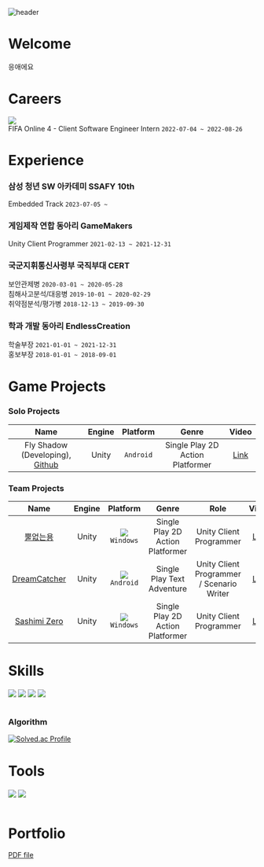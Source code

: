 ![header](https://capsule-render.vercel.app/api?type=rounded&color=timeGradient&height=150&section=header&text=SoinDosa&fontSize=70)
  
# Welcome
응애에요
# Careers
<img
  src="https://img.shields.io/badge/EA%20Korea-000000?style=badge&logo=EA&logoColor=white"
/>
<br/>
FIFA Online 4 - Client Software Engineer Intern `2022-07-04 ~ 2022-08-26` 
# Experience
### 삼성 청년 SW 아카데미 SSAFY 10th
Embedded Track `2023-07-05 ~`
### 게임제작 연합 동아리 GameMakers
Unity Client Programmer `2021-02-13 ~ 2021-12-31`
### 국군지휘통신사령부 국직부대 CERT
보안관제병 `2020-03-01 ~ 2020-05-28`<br/>
침해사고분석/대응병 `2019-10-01 ~ 2020-02-29`<br/>
취약점분석/평가병 `2018-12-13 ~ 2019-09-30`
### 학과 개발 동아리 EndlessCreation
학술부장 `2021-01-01 ~ 2021-12-31`<br/>
홍보부장 `2018-01-01 ~ 2018-09-01`
# Game Projects
### Solo Projects
|Name|Engine|Platform|Genre|Video|
|:------:|:---:|:---:|:---:|:---:|
|Fly Shadow (Developing), [Github](https://github.com/SoinDosa/Project_FS)|Unity|`Android`|Single Play 2D Action Platformer|[Link](https://www.youtube.com/watch?v=07V_Ira4BLo)|
### Team Projects
|Name|Engine|Platform|Genre|Role|Video|
|:------:|:---:|:---:|:---:|:---:|:---:|
|[뿔없는용](https://soindosa.itch.io/nohorn-dragon)|Unity|![](https://img.shields.io/badge/itch.io-FA5C5C?style=flat&logo=Itch.io&logoColor=black)<br/>`Windows`|Single Play 2D Action Platformer|Unity Client Programmer|[Link](https://youtu.be/I9NU2H_h_1k)|
|[DreamCatcher](https://play.google.com/store/apps/details?id=com.STG_Z.DreamCatcher)|Unity|![](https://img.shields.io/badge/Play%20Store-414141?style=flat&logo=GooglePlay&logoColor=white)<br/>`Android`|Single Play Text Adventure|Unity Client Programmer / Scenario Writer|[Link](https://www.youtube.com/watch?v=hC1-DHF_040)|
|[Sashimi Zero](https://indie.onstove.com/ko/games/520)|Unity|![](https://img.shields.io/badge/Stove%20Indie-FC4C02?style=flat&logo=Slides&logoColor=white)<br/>`Windows`|Single Play 2D Action Platformer|Unity Client Programmer|[Link](https://www.youtube.com/watch?v=9MEL1N32TC0)|
# Skills
<img
  src="https://img.shields.io/badge/Unity-000000?style=for-the-badge&logo=unity&logoColor=white" align="center"
/>
<img
  src="https://img.shields.io/badge/C%23-239120?style=for-the-badge&logo=C%20Sharp&logoColor=white" align="center"
/>
<img
  src="https://img.shields.io/badge/C%2B%2B-00599c?style=for-the-badge&logo=C%2B%2B&logoColor=white" align="center"
/>
<img
  src="https://img.shields.io/badge/Action%20Script%203.0-FF0000?style=for-the-badge&logo=Adobe&logoColor=white" align="center"
/>
<br/>
<br/>
### Algorithm
[![Solved.ac Profile](http://mazassumnida.wtf/api/v2/generate_badge?boj=rlatjsgnl519)](https://solved.ac/rlatjsgnl519/)<br/>
# Tools
<img
  src="https://img.shields.io/badge/Git-F05032?style=for-the-badge&logo=Git&logoColor=white" align="center"
/>
<img
  src="https://img.shields.io/badge/Slack-4A154B?style=for-the-badge&logo=Slack&logoColor=white" align="center"
/>
<br/>
<br/>
# Portfolio
[PDF file](https://drive.google.com/file/d/1-rN8zWT5AZyIbQ70Lb8R4yiHaJQoRtfe/view?usp=sharing)
<!--
**SoinDosa/SoinDosa** is a ✨ _special_ ✨ repository because its `README.md` (this file) appears on your GitHub profile.

Here are some ideas to get you started:

- 🔭 I’m currently working on ...
- 🌱 I’m currently learning ...
- 👯 I’m looking to collaborate on ...
- 🤔 I’m looking for help with ...
- 💬 Ask me about ...
- 📫 How to reach me: ...
- 😄 Pronouns: ...
- ⚡ Fun fact: ...
-->
